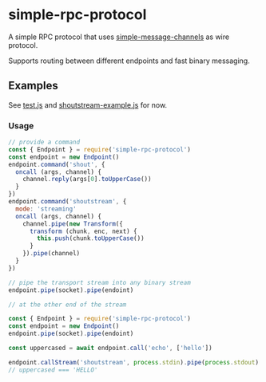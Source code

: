 # simple-rpc-protocol

A simple RPC protocol that uses [simple-message-channels](https://github.com/mafintosh/simple-message-channels/) as wire protocol.

Supports routing between different endpoints and fast binary messaging.

## Examples

See [test.js](test.js) and [shoutstream-example.js](shoutstream-example.js) for now.

### Usage

```javascript
// provide a command
const { Endpoint } = require('simple-rpc-protocol')
const endpoint = new Endpoint()
endpoint.command('shout', {
  oncall (args, channel) {
    channel.reply(args[0].toUpperCase())
  }
})
endpoint.command('shoutstream', {
  mode: 'streaming'
  oncall (args, channel) {
    channel.pipe(new Transform({
      transform (chunk, enc, next) {
        this.push(chunk.toUpperCase())
      }
    }).pipe(channel)
  }
})

// pipe the transport stream into any binary stream
endpoint.pipe(socket).pipe(endoint)

// at the other end of the stream

const { Endpoint } = require('simple-rpc-protocol')
const endpoint = new Endpoint()
endpoint.pipe(socket).pipe(endoint)

const uppercased = await endpoint.call('echo', ['hello'])

endpoint.callStream('shoutstream', process.stdin).pipe(process.stdout)
// uppercased === 'HELLO'
```
